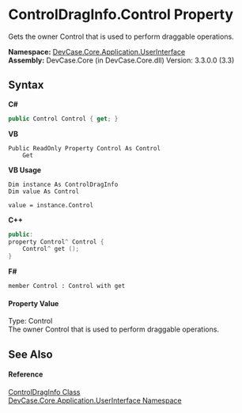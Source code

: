 # ControlDragInfo.Control Property 
 

Gets the owner Control that is used to perform draggable operations.

**Namespace:**&nbsp;<a href="N_DevCase_Core_Application_UserInterface">DevCase.Core.Application.UserInterface</a><br />**Assembly:**&nbsp;DevCase.Core (in DevCase.Core.dll) Version: 3.3.0.0 (3.3)

## Syntax

**C#**<br />
``` C#
public Control Control { get; }
```

**VB**<br />
``` VB
Public ReadOnly Property Control As Control
	Get
```

**VB Usage**<br />
``` VB Usage
Dim instance As ControlDragInfo
Dim value As Control

value = instance.Control

```

**C++**<br />
``` C++
public:
property Control^ Control {
	Control^ get ();
}
```

**F#**<br />
``` F#
member Control : Control with get

```


#### Property Value
Type: Control<br />The owner Control that is used to perform draggable operations.

## See Also


#### Reference
<a href="T_DevCase_Core_Application_UserInterface_ControlDragInfo">ControlDragInfo Class</a><br /><a href="N_DevCase_Core_Application_UserInterface">DevCase.Core.Application.UserInterface Namespace</a><br />